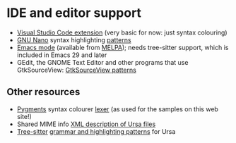 # IDE and editor support

* [Visual Studio Code extension](https://github.com/ursalang/ursa-vscode) (very basic for now: just syntax colouring)
* [GNU Nano](https://nano-editor.org) syntax highlighting [patterns](https://github.com/ursalang/nanorc-ursa)
* [Emacs mode](https://github.com/ursalang/ursa-ts-mode) (available from [MELPA](https://melpa.org/#/ursa-ts-mode)); needs tree-sitter support, which is included in Emacs 29 and later
* GEdit, the GNOME Text Editor and other programs that use GtkSourceView: [GtkSourceView patterns](https://github.com/ursalang/ursa-gtksourceview)


## Other resources

* [Pygments](https://pygments.org) syntax colourer [lexer](https://github.com/ursalang/pygments-lexer-ursa) (as used for the samples on this web site!)
* Shared MIME info [XML description of Ursa files](https://github.com/ursalang/ursa-gtksourceview/blob/main/ursa.xml)
* [Tree-sitter](https://tree-sitter.github.io/tree-sitter/) [grammar and highlighting patterns](https://github.com/ursalang/tree-sitter-ursa) for Ursa